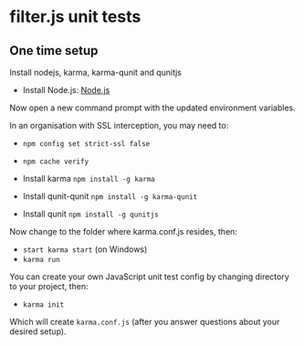 # filter.js unit tests

## One time setup

Install nodejs, karma, karma-qunit and qunitjs

-   Install Node.js: [Node.js](https://nodejs.org/en/)

Now open a new command prompt with the updated environment variables.

In an organisation with SSL interception, you may need to:

-   `npm config set strict-ssl false`
-   `npm cache verify`

-   Install karma `npm install -g karma`
-   Install qunit-qunit `npm install -g karma-qunit`
-   Install qunit `npm install -g qunitjs`

Now change to the folder where karma.conf.js resides, then:

-   `start karma start` (on Windows)
-   `karma run`

You can create your own JavaScript unit test config by changing directory to your project, then:

-   `karma init`

Which will create `karma.conf.js` (after you answer questions about your desired setup).
